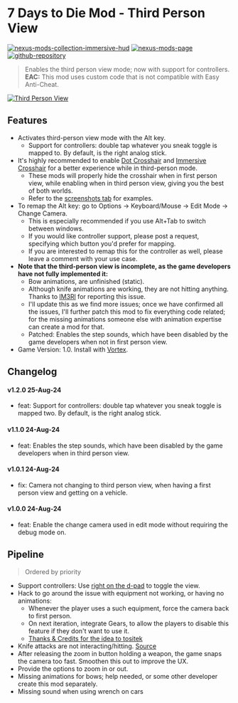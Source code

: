 # 7 Days to Die Mod - Third Person View
[![nexus-mods-collection-immersive-hud](https://img.shields.io/badge/Nexus%20Mods%20Collection-Immersive%20HUD%20-orange?style=flat-square&logo=spinrilla)](https://next.nexusmods.com/7daystodie/collections/epfqzi) [![nexus-mods-page](https://img.shields.io/badge/Nexus%20Mod-Third%20Person%20View%20-orange?style=flat-square&logo=spinrilla)](https://www.nexusmods.com/7daystodie/mods/5903) [![github-repository](https://img.shields.io/badge/GitHub-Repository-green?style=flat-square&logo=github)](https://github.com/rdok/7daystodie_mod_third_person_view)

> Enables the third person view mode; now with support for controllers.  
> **EAC:** This mod uses custom code that is not compatible with Easy Anti-Cheat.
 
[![Third Person View](https://raw.githubusercontent.com/rdok/7daystodie_mod_third_person_view/main/documentation/showcase.gif)](https://www.nexusmods.com/7daystodie/mods/5903)

## Features
- Activates third-person view mode with the Alt key.
  - Support for controllers: double tap whatever you sneak toggle is mapped to. By default, is the right analog stick.
- It's highly recommended to enable [Dot Crosshair](https://www.nexusmods.com/7daystodie/mods/5640) and [Immersive Crosshair](https://www.nexusmods.com/7daystodie/mods/5601) for a better experience while in third-person mode. 
  - These mods will properly hide the crosshair when in first person view, while enabling when in third person view, giving you the best of both worlds. 
  - Refer to the [screenshots tab](https://staticdelivery.nexusmods.com/mods/1059/images/5903/5903-1724496760-686489418.jpeg) for examples.
- To remap the Alt key: go to Options -> Keyboard/Mouse -> Edit Mode -> Change Camera.
  - This is especially recommended if you use Alt+Tab to switch between windows.
  - If you would like controller support, please post a request, specifying which button you'd prefer for mapping.
  - If you are interested to remap this for the controller as well, please leave a comment with your use case.
- **Note that the third-person view is incomplete, as the game developers have not fully implemented it:**  
  - Bow animations, are unfinished (static). 
  - Although knife animations are working, they are not hitting anything. Thanks to [lM3Rl](https://www.nexusmods.com/7daystodie/mods/5903?tab=posts&jump_to_comment=143233440) for reporting this issue.
  - I'll update this as we find more issues; once we have confirmed all the issues, I'll further patch this mod to fix everything code related; for the missing animations someone else with animation expertise can create a mod for that.
  - Patched: Enables the step sounds, which have been disabled by the game developers when not in first person view.
- Game Version: 1.0. Install with [Vortex](https://www.nexusmods.com/about/vortex/).

## Changelog
#### v1.2.0 25-Aug-24
- feat: Support for controllers: double tap whatever you sneak toggle is mapped two. By default, is the right analog stick.
#### v1.1.0 24-Aug-24
- feat: Enables the step sounds, which have been disabled by the game developers when in third person view.
#### v1.0.1 24-Aug-24
- fix: Camera not changing to third person view, when having a first person view and getting on a vehicle.
#### v1.0.0 24-Aug-24
- feat: Enable the change camera used in edit mode without requiring the debug mode on.

## Pipeline
> Ordered by priority  
- Support controllers: Use [right on the d-pad](https://www.nexusmods.com/7daystodie/mods/5903?tab=posts&jump_to_comment=143236233) to toggle the view.
- Hack to go around the issue with equipment not working, or having no animations:
  - Whenever the player uses a such equipment, force the camera back to first person. 
  - On next iteration, integrate Gears, to allow the players to disable this feature if they don't want to use it.
  - [Thanks & Credits for the idea to tositek](https://www.nexusmods.com/7daystodie/mods/5903?tab=posts&jump_to_comment=143244432)
- Knife attacks are not interacting/hitting. [Source](https://www.nexusmods.com/7daystodie/mods/5903?tab=posts&jump_to_comment=143245773)
- After releasing the zoom in button holding a weapon, the game snaps the camera too fast. Smoothen this out to improve the UX.
- Provide the options to zoom in or out.
- Missing animations for bows; help needed, or some other developer create this mod separately.
- Missing sound when using wrench on cars

